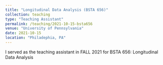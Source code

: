 ```yaml
---
title: "Longitudinal Data Analysis (BSTA 656)"
collection: teaching
type: "Teaching Assistant"
permalink: /teaching/2021-10-15-bsta656
venue: "University of Pennsylvania"
date: 2021-10-15
location: "Philadephia, PA"
---
```


I served as the teaching assistant in FALL 2021 for BSTA 656: Longitudinal Data Analysis

